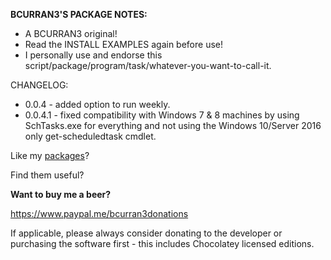 **BCURRAN3'S PACKAGE NOTES:**

* A BCURRAN3 original!
* Read the INSTALL EXAMPLES again before use!
* I personally use and endorse this script/package/program/task/whatever-you-want-to-call-it.

CHANGELOG:
* 0.0.4 - added option to run weekly.
* 0.0.4.1 - fixed compatibility with Windows 7 & 8 machines by using SchTasks.exe for everything and not using the Windows 10/Server 2016 only get-scheduledtask cmdlet.


Like my [packages](https://chocolatey.org/profiles/bcurran3)? 

Find them useful?

**Want to buy me a beer?**

https://www.paypal.me/bcurran3donations

If applicable, please always consider donating to the developer or purchasing the software first - this includes Chocolatey licensed editions. 



